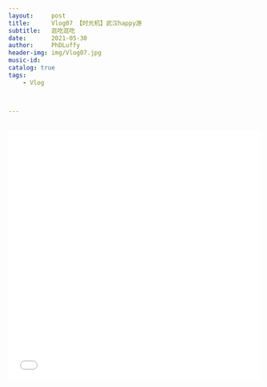 ```yaml
---
layout:     post
title:      Vlog07 【时光机】武汉happy游
subtitle:   逛吃逛吃
date:       2021-05-30
author:     PhDLuffy
header-img: img/Vlog07.jpg
music-id: 
catalog: true
tags:
    - Vlog



---
```




<br>

<iframe 
frameborder="no" 
src="//player.bilibili.com/player.html?aid=205852840&bvid=BV19h411Y7Dk&cid=346001809&page=1&high_quality=1" 
width="100%" 
height="500">
</iframe>



